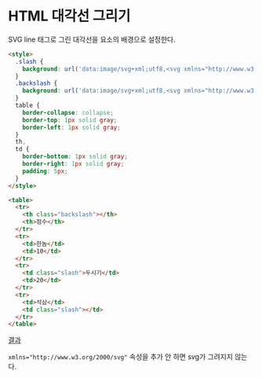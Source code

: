 # HTML 대각선 그리기

SVG line 태그로 그린 대각선을 요소의 배경으로 설정한다.

```html
<style>
  .slash {
    background: url('data:image/svg+xml;utf8,<svg xmlns="http://www.w3.org/2000/svg"><line x1="0" y1="100%" x2="100%" y2="0" stroke="gray" /></svg>');
  }
  .backslash {
    background: url('data:image/svg+xml;utf8,<svg xmlns="http://www.w3.org/2000/svg"><line x1="0" y1="0" x2="100%" y2="100%" stroke="gray" /></svg>');
  }
  table {
    border-collapse: collapse;
    border-top: 1px solid gray;
    border-left: 1px solid gray;
  }
  th,
  td {
    border-bottom: 1px solid gray;
    border-right: 1px solid gray;
    padding: 5px;
  }
</style>

<table>
  <tr>
    <th class="backslash"></th>
    <th>점수</th>
  </tr>
  <tr>
    <td>한놈</td>
    <td>10</td>
  </tr>
  <tr>
    <td class="slash">두시기</td>
    <td>20</td>
  </tr>
  <tr>
    <td>석삼</td>
    <td class="slash"></td>
  </tr>
</table>
```

[결과](https://jsfiddle.net/jmnote/9kcacm8j/?utm_source=website&utm_medium=embed&utm_campaign=9kcacm8j)

`xmlns="http://www.w3.org/2000/svg"` 속성을 추가 안 하면 svg가 그려지지 않는다.

